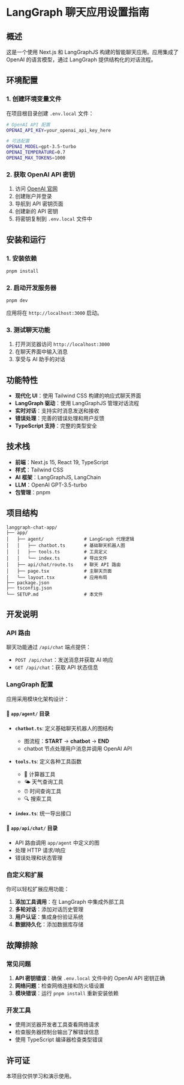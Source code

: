 # LangGraph 聊天应用设置指南

## 概述

这是一个使用 Next.js 和 LangGraphJS 构建的智能聊天应用。应用集成了 OpenAI 的语言模型，通过 LangGraph 提供结构化的对话流程。

## 环境配置

### 1. 创建环境变量文件

在项目根目录创建 `.env.local` 文件：

```bash
# OpenAI API 配置
OPENAI_API_KEY=your_openai_api_key_here

# 可选配置
OPENAI_MODEL=gpt-3.5-turbo
OPENAI_TEMPERATURE=0.7
OPENAI_MAX_TOKENS=1000
```

### 2. 获取 OpenAI API 密钥

1. 访问 [OpenAI 官网](https://platform.openai.com/)
2. 创建账户并登录
3. 导航到 API 密钥页面
4. 创建新的 API 密钥
5. 将密钥复制到 `.env.local` 文件中

## 安装和运行

### 1. 安装依赖

```bash
pnpm install
```

### 2. 启动开发服务器

```bash
pnpm dev
```

应用将在 `http://localhost:3000` 启动。

### 3. 测试聊天功能

1. 打开浏览器访问 `http://localhost:3000`
2. 在聊天界面中输入消息
3. 享受与 AI 助手的对话

## 功能特性

- **现代化 UI**：使用 Tailwind CSS 构建的响应式聊天界面
- **LangGraph 驱动**：使用 LangGraphJS 管理对话流程
- **实时对话**：支持实时消息发送和接收
- **错误处理**：完善的错误处理和用户反馈
- **TypeScript 支持**：完整的类型安全

## 技术栈

- **前端**：Next.js 15, React 19, TypeScript
- **样式**：Tailwind CSS
- **AI 框架**：LangGraphJS, LangChain
- **LLM**：OpenAI GPT-3.5-turbo
- **包管理**：pnpm

## 项目结构

```
langgraph-chat-app/
├── app/
│   ├── agent/               # LangGraph 代理逻辑
│   │   ├── chatbot.ts       # 基础聊天机器人图
│   │   ├── tools.ts         # 工具定义
│   │   └── index.ts         # 导出文件
│   ├── api/chat/route.ts    # 聊天 API 路由
│   ├── page.tsx             # 主聊天页面
│   └── layout.tsx           # 应用布局
├── package.json
├── tsconfig.json
└── SETUP.md                 # 本文件
```

## 开发说明

### API 路由

聊天功能通过 `/api/chat` 端点提供：

- `POST /api/chat`：发送消息并获取 AI 响应
- `GET /api/chat`：获取 API 状态信息

### LangGraph 配置

应用采用模块化架构设计：

#### 📁 `app/agent/` 目录
- **`chatbot.ts`**: 定义基础聊天机器人的图结构
  - 图流程：**START** → **chatbot** → **END**
  - chatbot 节点处理用户消息并调用 OpenAI API
  
- **`tools.ts`**: 定义各种工具函数
  - 🧮 计算器工具
  - 🌤️ 天气查询工具
  - ⏰ 时间查询工具
  - 🔍 搜索工具
  
- **`index.ts`**: 统一导出接口

#### 📁 `app/api/chat/` 目录
- API 路由调用 `app/agent` 中定义的图
- 处理 HTTP 请求/响应
- 错误处理和状态管理

### 自定义和扩展

你可以轻松扩展应用功能：

1. **添加工具调用**：在 LangGraph 中集成外部工具
2. **多轮对话**：添加对话历史管理
3. **用户认证**：集成身份验证系统
4. **数据持久化**：添加数据库存储

## 故障排除

### 常见问题

1. **API 密钥错误**：确保 `.env.local` 文件中的 OpenAI API 密钥正确
2. **网络问题**：检查网络连接和防火墙设置
3. **模块错误**：运行 `pnpm install` 重新安装依赖

### 开发工具

- 使用浏览器开发者工具查看网络请求
- 检查服务器控制台输出了解错误信息
- 使用 TypeScript 编译器检查类型错误

## 许可证

本项目仅供学习和演示使用。 